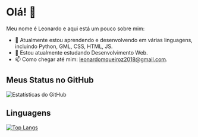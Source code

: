 # Olá! 👋

Meu nome é Leonardo e aqui está um pouco sobre mim:

- 🌱 Atualmente estou aprendendo e desenvolvendo em várias linguagens, incluindo Python, GML, CSS, HTML, JS.
- 🔭 Estou atualmente estudando Desenvolvimento Web.
- 📫 Como chegar até mim: leonardomqueiroz2018@gmail.com.

## Meus Status no GitHub

![Estatísticas do GitHub](https://github-readme-stats.vercel.app/api?username=LeonardoMQz&show_icons=true)

## Linguagens

[![Top Langs](https://github-readme-stats.vercel.app/api/top-langs/?username=LeonardoMQz&layout=compact)](https://github.com/LeonardoMQz)
